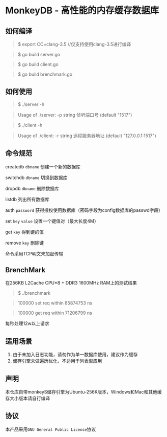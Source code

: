 # MonkeyDB - 高性能的内存缓存数据库
## 如何编译

> $ export CC=clang-3.5	//仅支持使用clang-3.5进行编译

> $ go build server.go

> $ go build client.go

> $ go build brenchmark.go

## 如何使用

> $ ./server -h

> Usage of ./server:
  -p string
    	侦听端口号 (default "1517")

> $ ./client -h

> Usage of ./client:
  -r string
    	远程服务器地址 (default "127.0.0.1:1517")

## 命令规范

createdb `dbname`
创建一个新的数据库

switchdb `dbname`
切换到数据库

dropdb `dbname`
删除数据库

listdb
列出所有数据库

auth `password`
获得授权使用数据库（密码字段为config数据库的passwd字段）

set `key` `value`
设置一个键值对（最大长度4M）

get `key`
得到键的值

remove `key`
删除键

命令采用TCP明文未加密传输

## BrenchMark

在256KB L2Cache CPU*8 + DDR3 1600MHz RAM上的测试结果

> $ ./brenchmark

> 100000 set req within  85874753 ns

> 100000 get req within  71206799 ns


每秒处理12w以上请求

## 适用场景

1. 由于未加入日志功能，请勿作为单一数据库使用，建议作为缓存
2. 储存引擎未做遍历优化，不适用于列表型应用

## 声明

本仓库自带monkeyS储存引擎为Ubuntu-256K版本，Windows和Mac和其他缓存大小版本请自行编译

## 协议

本产品采用`GNU General Public License`协议